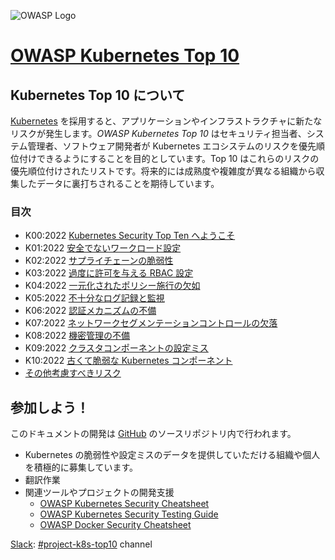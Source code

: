 ![OWASP Logo](https://owasp.org/assets/images/logo.png)

# [OWASP Kubernetes Top 10](https://owasp.org/www-project-kubernetes-top-ten/)

## Kubernetes Top 10 について

[Kubernetes](https://kubernetes.io) を採用すると、アプリケーションやインフラストラクチャに新たなリスクが発生します。*OWASP Kubernetes Top 10* はセキュリティ担当者、システム管理者、ソフトウェア開発者が Kubernetes エコシステムのリスクを優先順位付けできるようにすることを目的としています。Top 10 はこれらのリスクの優先順位付けされたリストです。将来的には成熟度や複雑度が異なる組織から収集したデータに裏打ちされることを期待しています。

### 目次

* K00:2022 [Kubernetes Security Top Ten へようこそ](2022/ja/src/K00-introduction.md)
* K01:2022 [安全でないワークロード設定](2022/ja/src/K01-insecure-workload-configurations.md)
* K02:2022 [サプライチェーンの脆弱性](2022/ja/src/K02-supply-chain-vulnerabilities.md)
* K03:2022 [過度に許可を与える RBAC 設定](2022/ja/src/K03-overly-permissive-rbac.md)
* K04:2022 [一元化されたポリシー施行の欠如](2022/ja/src/K04-policy-enforcement.md)
* K05:2022 [不十分なログ記録と監視](2022/ja/src/K05-inadequate-logging.md)
* K06:2022 [認証メカニズムの不備](2022/ja/src/K06-broken-authentication.md)
* K07:2022 [ネットワークセグメンテーションコントロールの欠落](2022/ja/src/K07-network-segmentation.md)
* K08:2022 [機密管理の不備](2022/ja/src/K08-secrets-management.md)
* K09:2022 [クラスタコンポーネントの設定ミス](2022/ja/src/K09-misconfigured-cluster-components.md)
* K10:2022 [古くて脆弱な Kubernetes コンポーネント](2022/ja/src/K10-vulnerable-components.md)
* [その他考慮すべきリスク](2022/ja/src/other-risks.md)


## 参加しよう！

このドキュメントの開発は [GitHub](https://github.com/OWASP/www-project-kubernetes-top-ten) のソースリポジトリ内で行われます。

* Kubernetes の脆弱性や設定ミスのデータを提供していただける組織や個人を積極的に募集しています。
* 翻訳作業
* 関連ツールやプロジェクトの開発支援
  - [OWASP Kubernetes Security Cheatsheet](https://cheatsheetseries.owasp.org/cheatsheets/Kubernetes_Security_Cheat_Sheet.html)
  - [OWASP Kubernetes Security Testing Guide](https://github.com/owasp/www-project-kubernetes-security-testing-guide)
  - [OWASP Docker Security Cheatsheet](https://cheatsheetseries.owasp.org/cheatsheets/Docker_Security_Cheat_Sheet.html)


[Slack](https://owasp.slack.com): [#project-k8s-top10](https://owasp.slack.com/messages/project-k8s-top10) channel
